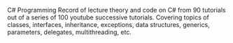 C# Programming
Record of lecture theory and code on C# from 90 tutorials out of a series of 100 youtube successive tutorials. 
Covering topics of classes, interfaces, inheritance, exceptions, data structures, generics, parameters, delegates, multithreading, etc.
